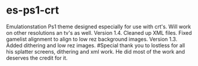# es-ps1-crt
Emulationstation Ps1 theme designed especially for use with crt's.
Will work on other resolutions an tv's as well.
Version 1.4. 
Cleaned up XML files.
Fixed gamelist alignment to align to low rez background images.
Version 1.3.
Added dithering and low rez images.
#Special thank you to lostless for all his splatter screens, dithering and xml work. 
He did most of the work and deserves the credit for it.

